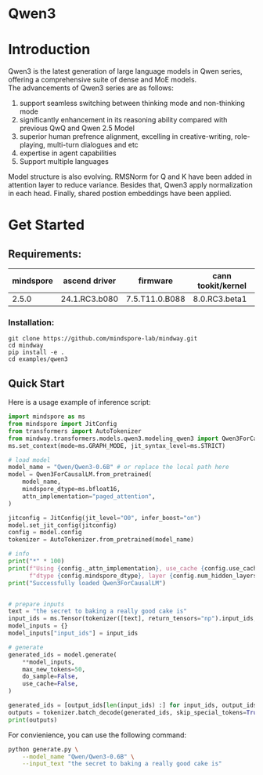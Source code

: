 # Qwen3

# Introduction
Qwen3 is the latest generation of large language models in Qwen series, offering a comprehensive suite of dense and MoE models.  
The advancements of Qwen3 series are as follows:  
1. support seamless switching between thinking mode and non-thinking mode
2. significantly enhancement in its reasoning ability compared with previous QwQ and Qwen 2.5 Model
3. superior human prefrence alignment, excelling in creative-writing, role-playing, multi-turn dialogues and etc
3. expertise in agent capabilities 
4. Support multiple languages

Model structure is also evolving. RMSNorm for Q and K have been added in attention layer to reduce variance. 
Besides that, Qwen3 apply normalization in each head. Finally, shared postion embeddings have been applied.

# Get Started

## Requirements:
|mindspore | 	ascend driver | firmware       | cann tookit/kernel|
|--- |----------------|----------------| --- |
|2.5.0 | 24.1.RC3.b080  | 7.5.T11.0.B088 | 8.0.RC3.beta1|

### Installation:
```
git clone https://github.com/mindspore-lab/mindway.git
cd mindway
pip install -e .
cd examples/qwen3
```

## Quick Start

Here is a usage example of inference script:

```python
import mindspore as ms
from mindspore import JitConfig
from transformers import AutoTokenizer
from mindway.transformers.models.qwen3.modeling_qwen3 import Qwen3ForCausalLM
ms.set_context(mode=ms.GRAPH_MODE, jit_syntax_level=ms.STRICT)

# load model
model_name = "Qwen/Qwen3-0.6B" # or replace the local path here
model = Qwen3ForCausalLM.from_pretrained(
    model_name,
    mindspore_dtype=ms.bfloat16,
    attn_implementation="paged_attention",
)

jitconfig = JitConfig(jit_level="O0", infer_boost="on")
model.set_jit_config(jitconfig)
config = model.config
tokenizer = AutoTokenizer.from_pretrained(model_name)

# info
print("*" * 100)
print(f"Using {config._attn_implementation}, use_cache {config.use_cache},"
      f"dtype {config.mindspore_dtype}, layer {config.num_hidden_layers}")
print("Successfully loaded Qwen3ForCausalLM")


# prepare inputs
text = "the secret to baking a really good cake is"
input_ids = ms.Tensor(tokenizer([text], return_tensors="np").input_ids, ms.int32)
model_inputs = {}
model_inputs["input_ids"] = input_ids

# generate
generated_ids = model.generate(
    **model_inputs,
    max_new_tokens=50,
    do_sample=False,
    use_cache=False,
)

generated_ids = [output_ids[len(input_ids) :] for input_ids, output_ids in zip(input_ids, generated_ids)]
outputs = tokenizer.batch_decode(generated_ids, skip_special_tokens=True)[0]
print(outputs)
```

For convienience, you can use the following command:

```bash
python generate.py \
    --model_name "Qwen/Qwen3-0.6B" \
    --input_text "the secret to baking a really good cake is"
```